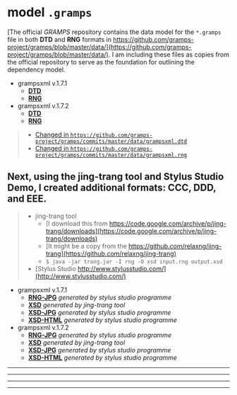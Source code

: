 # model `.gramps`

[The official *GRAMPS* repository contains the data model for the `*.gramps` file in both **DTD** and **RNG** formats in https://github.com/gramps-project/gramps/blob/master/data/](https://github.com/gramps-project/gramps/blob/master/data/). I am including these files as copies from the official repository to serve as the foundation for outlining the dependency model.

- grampsxml v.1.7.1
  - [**DTD**](https://github.com/mod-by-cis/gramps-data-model/blob/main/model/grampsxml@v1.7.1/grampsxml.dtd)
  - [**RNG**](https://github.com/mod-by-cis/gramps-data-model/blob/main/model/grampsxml@v1.7.1/grampsxml.rng)
- grampsxml v.1.7.2
  - [**DTD**](https://github.com/mod-by-cis/gramps-data-model/blob/main/model/grampsxml@v1.7.2/grampsxml.dtd)
  - [**RNG**](https://github.com/mod-by-cis/gramps-data-model/blob/main/model/grampsxml@v1.7.2/grampsxml.rng)

> - [Changed in `https://github.com/gramps-project/gramps/commits/master/data/grampsxml.dtd`](https://github.com/gramps-project/gramps/commits/master/data/grampsxml.dtd)
> - [Changed in `https://github.com/gramps-project/gramps/commits/master/data/grampsxml.rng`](https://github.com/gramps-project/gramps/commits/master/data/grampsxml.rng)

## Next, using the **jing-trang tool** and **Stylus Studio Demo**, I created additional formats: CCC, DDD, and EEE.

> - jing-trang tool
>   - [I download this from https://code.google.com/archive/p/jing-trang/downloads](https://code.google.com/archive/p/jing-trang/downloads)
>   - [It might be a copy from the https://github.com/relaxng/jing-trang](https://github.com/relaxng/jing-trang)
>   - `$ java -jar trang.jar -I rng -O xsd input.rng output.xsd`
> - [Stylus Studio http://www.stylusstudio.com/](http://www.stylusstudio.com/)

- grampsxml v.1.7.1
  - [**RNG-JPG**](https://github.com/mod-by-cis/gramps-data-model/blob/main/model/grampsxml@v1.7.1/grampsxml.rng.jpg) _generated by stylus studio programme_
  - [**XSD**](https://github.com/mod-by-cis/gramps-data-model/blob/main/model/grampsxml@v1.7.1/grampsxml.xsd) _generated by jing-trang tool_
  - [**XSD-JPG**](https://github.com/mod-by-cis/gramps-data-model/blob/main/model/grampsxml@v1.7.1/grampsxml.xsd.jpg) _generated by stylus studio programme_
  - [**XSD-HTML**](https://github.com/mod-by-cis/gramps-data-model/blob/main/model/grampsxml@v1.7.1/grampsxml.xsd.html) _generated by stylus studio programme_
- grampsxml v.1.7.2
  - [**RNG-JPG**](https://github.com/mod-by-cis/gramps-data-model/blob/main/model/grampsxml@v1.7.2/grampsxml.rng.jpg) _generated by stylus studio programme_
  - [**XSD**](https://github.com/mod-by-cis/gramps-data-model/blob/main/model/grampsxml@v1.7.2/grampsxml.xsd) _generated by jing-trang tool_
  - [**XSD-JPG**](https://github.com/mod-by-cis/gramps-data-model/blob/main/model/grampsxml@v1.7.2/grampsxml.xsd.jpg) _generated by stylus studio programme_
  - [**XSD-HTML**](https://github.com/mod-by-cis/gramps-data-model/blob/main/model/grampsxml@v1.7.2/grampsxml.xsd.html) _generated by stylus studio programme_

---
---
---
---
